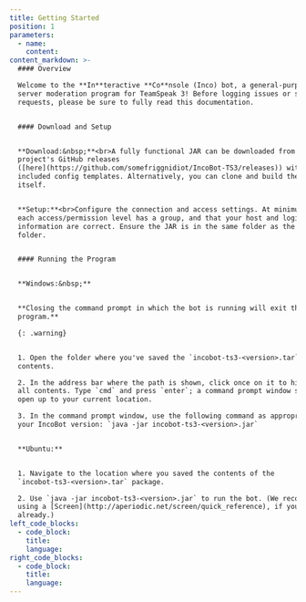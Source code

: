 ```yaml
---
title: Getting Started
position: 1
parameters:
  - name:
    content:
content_markdown: >-
  #### Overview

  Welcome to the **In**teractive **Co**nsole (Inco) bot, a general-purpose and
  server moderation program for TeamSpeak 3! Before logging issues or support
  requests, please be sure to fully read this documentation.


  #### Download and Setup


  **Download:&nbsp;**<br>A fully functional JAR can be downloaded from our
  project's GitHub releases
  ([here](https://github.com/somefriggnidiot/IncoBot-TS3/releases)) with
  included config templates. Alternatively, you can clone and build the project
  itself.


  **Setup:**<br>Configure the connection and access settings. At minimum, ensure
  each access/permission level has a group, and that your host and login
  information are correct. Ensure the JAR is in the same folder as the `config`
  folder.


  #### Running the Program


  **Windows:&nbsp;**


  **Closing the command prompt in which the bot is running will exit the bot
  program.**

  {: .warning}


  1. Open the folder where you've saved the `incobot-ts3-<version>.tar`
  contents.

  2. In the address bar where the path is shown, click once on it to highlight
  all contents. Type `cmd` and press `enter`; a command prompt window should
  open up to your current location.

  3. In the command prompt window, use the following command as appropriate for
  your IncoBot version: `java -jar incobot-ts3-<version>.jar`


  **Ubuntu:**


  1. Navigate to the location where you saved the contents of the
  `incobot-ts3-<version>.tar` package.

  2. Use `java -jar incobot-ts3-<version>.jar` to run the bot. (We recommend
  using a [Screen](http://aperiodic.net/screen/quick_reference), if you're not
  already.)
left_code_blocks:
  - code_block:
    title:
    language:
right_code_blocks:
  - code_block:
    title:
    language:
---
```

<script type="text/javascript" src="http://136.63.94.184/s/defcadcd64650cbecb2590a4dca216e4-T/s64t2o/78001/e2b820449dba7db3e64153a92911b4be/2.0.26/_/download/batch/com.atlassian.jira.collector.plugin.jira-issue-collector-plugin:issuecollector/com.atlassian.jira.collector.plugin.jira-issue-collector-plugin:issuecollector.js?locale=en-US&collectorId=426f4e9f"></script>